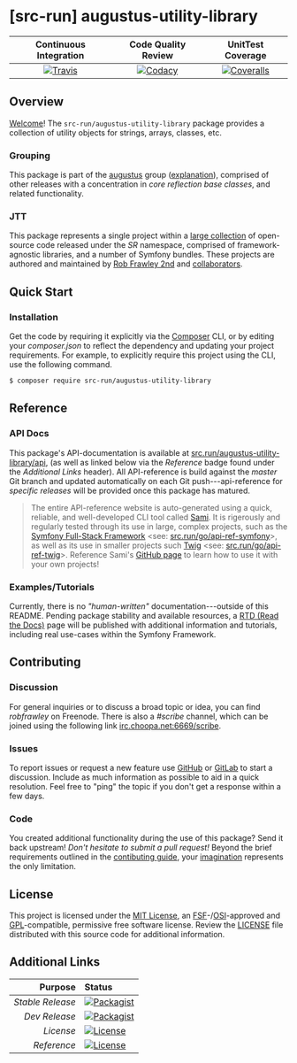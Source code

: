 # [src-run] augustus-utility-library

| Continuous Integration |   Code Quality Review   |    UnitTest Coverage    |
|:----------------------:|:-----------------------:|:-----------------------:|
| [![Travis](https://src.run/augustus-utility-library/travis_shield)](https://src.run/augustus-utility-library/travis) | [![Codacy](https://src.run/augustus-utility-library/codacy_shield)](https://src.run/augustus-utility-library/codacy) | [![Coveralls](https://src.run/augustus-utility-library/coveralls_shield)](https://src.run/augustus-utility-library/coveralls) |

## Overview

[Welcome](https://src.run/go/readme_welcome)!
The `src-run/augustus-utility-library` package provides a
collection of utility objects for strings, arrays, classes, etc.

### Grouping

This package is part of the
[augustus](https://src.run/augustus-utility-library/group)
group
([explanation](https://src.run/augustus-utility-library/group_explanation)),
comprised of other releases with a concentration in
*core reflection base classes*,
and related functionality.

### JTT

This package represents a single project within a
[large collection](https://src.run/go/explore) of open-source code released
under the *SR* namespace, comprised of framework-agnostic libraries,
and a number of Symfony bundles. These projects are authored and maintained
by [Rob Frawley 2nd](https://src.run/rmf) and
[collaborators](https://src.run/augustus-utility-library/github_collaborators).

## Quick Start

### Installation

Get the code by requiring it explicitly via the [Composer](https://getcomposer.com)
CLI, or by editing your *composer.json* to reflect the dependency and updating
your project requirements. For example, to explicitly require this project using
the CLI, use the following command.

```bash
$ composer require src-run/augustus-utility-library
```

## Reference

### API Docs

This package's API-documentation is available at [src.run/augustus-utility-library/api](https://src.run/augustus-utility-library/api),
(as well as linked below via the *Reference* badge found under the *Additional Links*
header). All API-reference is build against the *master* Git branch and updated
automatically on each Git push---api-reference for *specific releases* will
be provided once this package has matured.

> The entire API-reference website is auto-generated using a quick,
> reliable, and well-developed CLI tool called [Sami](https://src.run/go/sami).
> It is rigerously and regularly tested through its use in large, complex projects,
> such as the [Symfony Full-Stack Framework](https://src.run/go/symfony)
> <see: [src.run/go/api-ref-symfony](https://src.run/go/symfony-api)>, as well
> as its use in smaller projects such
> [Twig](https://src.run/go/sami-twig)
> <see: [src.run/go/api-ref-twig](https://src.run/go/twig-api)>.
> Reference Sami's [GitHub page](https://src.run/go/sami) to learn how to use
> it with your own projects!

### Examples/Tutorials

Currently, there is no *"human-written"* documentation---outside of this README.
Pending package stability and available resources, a
[RTD (Read the Docs)](https://src.run/go/rtd) page will be published with
additional information and tutorials, including real use-cases within the Symfony
Framework.

## Contributing

### Discussion

For general inquiries or to discuss a broad topic or idea, you can find
*robfrawley* on Freenode. There is also a *#scribe* channel, which can
be joined using the following link
[irc.choopa.net:6669/scribe](irc://irc.choopa.net:6669/scribe).

### Issues

To report issues or request a new feature use
[GitHub](https://src.run/augustus-utility-library/github_issues)
or [GitLab](https://src.run/augustus-utility-library/gitlab_issues)
to start a discussion. Include as much information as possible to aid in
a quick resolution. Feel free to "ping" the topic if you don't get a
response within a few days.

### Code

You created additional functionality during the use of this package? Send
it back upstream! *Don't hesitate to submit a pull request!* Beyond the
brief requirements outlined in the
[contibuting guide](https://src.run/augustus-utility-library/contributing),
your [imagination](https://src.run/go/readme_imagination)
represents the only limitation.

## License

This project is licensed under the
[MIT License](https://src.run/go/mit), an
[FSF](https://src.run/go/fsf)-/[OSI](https://src.run/go/osi)-approved
and [GPL](https://src.run/go/gpl)-compatible, permissive free software
license. Review the
[LICENSE](https://src.run/augustus-utility-library/license)
file distributed with this source code for additional information.

## Additional Links

|       Purpose | Status        |
|--------------:|:--------------|
| *Stable Release*    | [![Packagist](https://src.run/augustus-utility-library/packagist_shield)](https://src.run/augustus-utility-library/packagist) |
| *Dev Release*    | [![Packagist](https://src.run/augustus-utility-library/packagist_pre_shield)](https://src.run/augustus-utility-library/packagist) |
| *License*    | [![License](https://src.run/augustus-utility-library/license_shield)](https://src.run/augustus-utility-library/license) |
| *Reference*  | [![License](https://src.run/augustus-utility-library/api_shield)](https://src.run/augustus-utility-library/api) |
